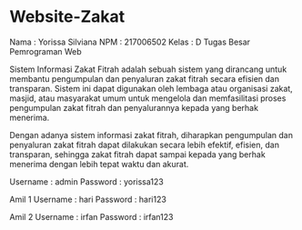 # Website-Zakat

Nama : Yorissa Silviana
NPM : 217006502
Kelas : D
Tugas Besar Pemrograman Web

Sistem Informasi Zakat Fitrah adalah sebuah sistem yang dirancang untuk membantu pengumpulan dan penyaluran zakat fitrah secara efisien dan transparan. Sistem ini dapat digunakan oleh lembaga atau organisasi zakat, masjid, atau masyarakat umum untuk mengelola dan memfasilitasi proses pengumpulan zakat fitrah dan penyalurannya kepada yang berhak menerima.

Dengan adanya sistem informasi zakat fitrah, diharapkan pengumpulan dan penyaluran zakat fitrah dapat dilakukan secara lebih efektif, efisien, dan transparan, sehingga zakat fitrah dapat sampai kepada yang berhak menerima dengan lebih tepat waktu dan akurat.

Username : admin
Password : yorissa123

Amil 1
Username : hari
Password : hari123

Amil 2
Username : irfan
Password : irfan123
